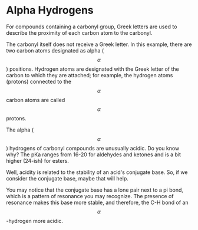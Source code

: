 # Alpha Hydrogens

For compounds containing a carbonyl group, Greek letters are used to describe the proximity of each carbon atom to the carbonyl.  

The carbonyl itself does not receive a Greek letter.  In this example, there are two carbon atoms designated as alpha ($$\alpha$$) positions.  Hydrogen atoms are designated with the Greek letter of the carbon to which they are attached; for example, the hydrogen atoms (protons) connected to the $$\alpha$$ carbon atoms are called $$\alpha$$ protons.

The alpha ($$\alpha$$) hydrogens of carbonyl compounds are unusually acidic. Do you know why?  The pKa ranges from 16-20 for aldehydes and ketones and is a bit higher (24-ish) for esters.  

Well, acidity is related to the stability of an acid's conjugate base.  So, if we consider the conjugate base, maybe that will help.


You may notice that the conjugate base has a lone pair next to a pi bond, which is a pattern of resonance you may recognize.  The presence of resonance makes this base more stable, and therefore, the C-H bond of an $$\alpha$$-hydrogen more acidic.  